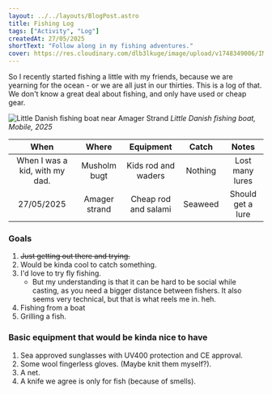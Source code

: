 ```yaml
---
layout: ../../layouts/BlogPost.astro
title: Fishing Log
tags: ["Activity", "Log"]
createdAt: 27/05/2025
shortText: "Follow along in my fishing adventures."
cover: https://res.cloudinary.com/dlb3lkuge/image/upload/v1748349006/IMG20250526195259_piafe0.png
---
```


So I recently started fishing a little with my friends, because we are yearning for the ocean - or we are all just in our thirties. This is a log of that. We don't know a great deal about fishing, and only have used or cheap gear. 

![Little Danish fishing boat near Amager Strand](https://res.cloudinary.com/dlb3lkuge/image/upload/v1748349006/IMG20250526195259_piafe0.png)
*Little Danish fishing boat, Mobile, 2025*

 **When**                       | **Where**     | **Equipment**        | **Catch** | **Notes**         
:------------------------------:|:-------------:|:--------------------:|:---------:|:-----------------:
 When I was a kid, with my dad. | Musholm bugt  | Kids rod and waders  | Nothing   | Lost many lures   
 27/05/2025                     | Amager strand | Cheap rod and salami | Seaweed   | Should get a lure 




 ### Goals
1. ~~Just getting out there and trying.~~
1. Would be kinda cool to catch something.
3. I'd love to try fly fishing. 
   - But my understanding is that it can be hard to be social while casting, as you need a bigger distance between fishers. It also seems very technical, but that is what reels me in. heh.
4. Fishing from a boat
5. Grilling a fish.

### Basic equipment that would be kinda nice to have
1. Sea approved sunglasses with UV400 protection and CE approval.
2. Some wool fingerless gloves. (Maybe knit them myself?).
3. A net.
4. A knife we agree is only for fish (because of smells).

